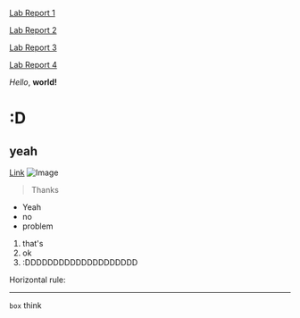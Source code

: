 [Lab Report 1](https://arl009.github.io/cse15l-lab-reports/lab-report-1-week-2)

[Lab Report 2](https://arl009.github.io/cse15l-lab-reports/lab-report-2-week-4)

[Lab Report 3](https://arl009.github.io/cse15l-lab-reports/lab-report-3-week-6)

[Lab Report 4](https://arl009.github.io/cse15l-lab-reports/lab-report-4-week-8)

*Hello*, **world!** 
# :D
## yeah
[Link](https://helpx.adobe.com/content/dam/help/en/photoshop/using/convert-color-image-black-white/jcr_content/main-pars/before_and_after/image-before/Landscape-Color.jpg)
![Image](https://helpx.adobe.com/content/dam/help/en/photoshop/using/convert-color-image-black-white/jcr_content/main-pars/before_and_after/image-before/Landscape-Color.jpg)
> Thanks
* Yeah
* no
* problem
1. that's
2. ok
3. :DDDDDDDDDDDDDDDDDDDD

Horizontal rule:

***
`box` think

